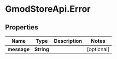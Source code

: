 # GmodStoreApi.Error

## Properties

Name | Type | Description | Notes
------------ | ------------- | ------------- | -------------
**message** | **String** |  | [optional] 


